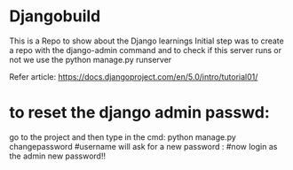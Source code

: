 # Djangobuild
This is a Repo to show about the Django learnings
Initial step was to create a repo with the django-admin command and to check if this server runs or not we use the python manage.py runserver

Refer article: https://docs.djangoproject.com/en/5.0/intro/tutorial01/




# to reset the django admin passwd:
go to the project and then type in the cmd:
python manage.py changepassword #username
will ask for a new password : 
#now login as the admin new password!!